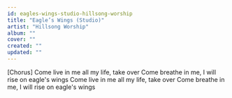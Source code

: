 ```yaml
---
id: eagles-wings-studio-hillsong-worship
title: "Eagle’s Wings (Studio)"
artist: "Hillsong Worship"
album: ""
cover: ""
created: ""
updated: ""
---
```


[Chorus]
Come live in me all my life, take over
Come breathe in me, I will rise on eagle's wings
Come live in me all my life, take over
Come breathe in me, I will rise on eagle's wings